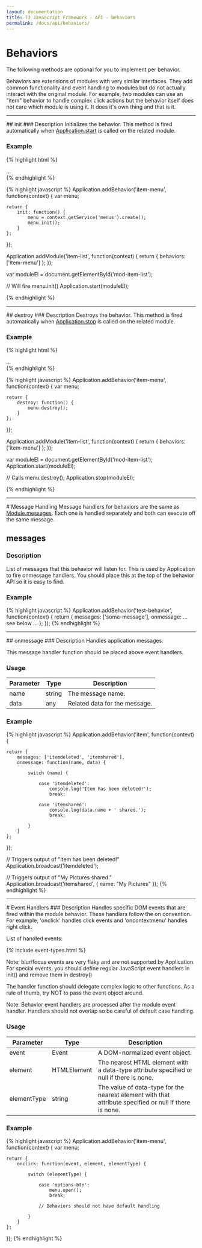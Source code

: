 ```yaml
---
layout: documentation
title: T3 JavaScript Framework - API - Behaviors
permalink: /docs/api/behaviors/
---
```


# Behaviors
The following methods are optional for you to implement per behavior.

Behaviors are extensions of modules with very similar interfaces.
They add common functionality and event handling to modules but do not actually interact with the original module.
For example, two modules can use an "item" behavior to handle complex click actions but the behavior itself
does not care which module is using it. It does it's own thing and that is it.

<hr class="separator">

<div class="anchor" id="init"></div>
## init
### Description
Initializes the behavior. This method is fired automatically when <a href="{{ site.baseurl }}/docs/api/application/#start">Application.start</a> is called on the related module.

### Example
{% highlight html %}
<div id="mod-item-list" class="module" data-module="item-list">
	...
</div>
{% endhighlight %}

{% highlight javascript %}
Application.addBehavior('item-menu', function(context) {
	var menu;

	return {
		init: function() {
			menu = context.getService('menus').create();
			menu.init();
		}
	};
});

Application.addModule('item-list', function(context) {
	return {
		behaviors: ['item-menu']
	};
});

var moduleEl = document.getElementById('mod-item-list');

// Will fire menu.init()
Application.start(moduleEl);

{% endhighlight %}

<hr class="separator">

<div class="anchor" id="destroy"></div>
## destroy
### Description
Destroys the behavior. This method is fired automatically when <a href="{{ site.baseurl }}/docs/api/application/#stop">Application.stop</a> is called on the related module.

### Example
{% highlight html %}
<div id="mod-item-list" class="module" data-module="test-item-list">
	...
</div>
{% endhighlight %}

{% highlight javascript %}
Application.addBehavior('item-menu', function(context) {
	var menu;

	return {
		destroy: function() {
			menu.destroy();
		}
	};
});

Application.addModule('item-list', function(context) {
	return {
		behaviors: ['item-menu']
	};
});

var moduleEl = document.getElementById('mod-item-list');
Application.start(moduleEl);

// Calls menu.destroy();
Application.stop(moduleEl);

{% endhighlight %}

<hr class="separator">

<div class="anchor" id="messages"></div>
# Message Handling
Message handlers for behaviors are the same as <a href="{{ site.baseurl }}/docs/api/modules/#messages">Module.messages</a>. Each one is handled separately and both can execute off the
same message.

## messages
### Description
List of messages that this behavior will listen for. This is used by Application to fire onmessage handlers.
You should place this at the top of the behavior API so it is easy to find.

### Example
{% highlight javascript %}
Application.addBehavior('test-behavior', function(context) {
	return {
		messages: ['some-message'],
		onmessage: ... see below ...
	};
});
{% endhighlight %}

<hr class="separator">

<div class="anchor" id="onmessage"></div>
## onmessage
### Description
Handles application messages.

This message handler function should be placed above event handlers.

### Usage
<table class="table table-striped">
	<thead>
		<tr>
			<th>Parameter</th>
			<th>Type</th>
			<th>Description</th>
		</tr>
	</thead>
	<tbody>
		<tr>
			<td class="required">name</td>
			<td>string</td>
			<td>The message name.</td>
		</tr>
		<tr>
			<td class="optional">data</td>
			<td>any</td>
			<td>Related data for the message.</td>
		</tr>
	</tbody>
</table>

### Example
{% highlight javascript %}
Application.addBehavior('item', function(context) {

	return {
		messages: ['itemdeleted', 'itemshared'],
		onmessage: function(name, data) {

			switch (name) {

				case 'itemdeleted':
					console.log('Item has been deleted!');
					break;

				case 'itemshared':
					console.log(data.name + ' shared.');
					break;

			}
		}
	};

});

// Triggers output of "Item has been deleted!"
Application.broadcast('itemdeleted');

// Triggers output of "My Pictures shared."
Application.broadcast('itemshared', {
	name: "My Pictures"
});
{% endhighlight %}

<hr class="separator">

<div class="anchor" id="event-handlers"></div>
# Event Handlers
### Description
Handles specific DOM events that are fired within the module behavior. These handlers follow the on<event> convention.
For example, 'onclick' handles click events and 'oncontextmenu' handles right click.

List of handled events:

{% include event-types.html %}

Note: blur/focus events are very flaky and are not supported by Application. For special events, you should define
regular JavaScript event handlers in init() and remove them in destroy()

The handler function should delegate complex logic to other functions. As a rule of thumb, try NOT to pass
the event object around.

Note: Behavior event handlers are processed after the module event handler. Handlers should not overlap so be careful
of default case handling.

### Usage
<table class="table table-striped">
	<thead>
		<tr>
			<th>Parameter</th>
			<th>Type</th>
			<th>Description</th>
		</tr>
	</thead>
	<tbody>
		<tr>
			<td class="required">event</td>
			<td>Event</td>
			<td>A DOM-normalized event object.</td>
		</tr>
		<tr>
			<td class="required">element</td>
			<td>HTMLElement</td>
			<td>The nearest HTML element with a data-type attribute specified or null if there is none.</td>
		</tr>
		<tr>
			<td class="required">elementType</td>
			<td>string</td>
			<td>The value of data-type for the nearest element with that attribute specified or null if there is none.</td>
		</tr>
	</tbody>
</table>

### Example
{% highlight javascript %}
Application.addBehavior('item-menu', function(context) {
	var menu;

	return {
		onclick: function(event, element, elementType) {

			switch (elementType) {

				case 'options-btn':
					menu.open();
					break;

				// Behaviors should not have default handling

			}
		}
	};

});
{% endhighlight %}

